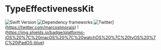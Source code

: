 # TypeEffectivenessKit

![Swift Version](https://img.shields.io/badge/Swift-5.5-F16D39.svg?style=flat) ![Dependency frameworks](https://img.shields.io/badge/Supports-_Swift_Package_Manager-F16D39.svg?style=flat) ![Twitter](https://img.shields.io/badge/twitter-@marcostmorais-blue.svg?style=flat)](https://twitter.com/marcostmorais) !(https://img.shields.io/badge/platforms-iOS%20%7C%20macOS%20%7C%20watchOS%20%7C%20tvOS%20%7C%20iPadOS-blue)
